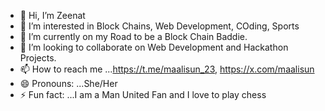 - 👋 Hi, I’m Zeenat
- 👀 I’m interested in Block Chains, Web Development, COding, Sports
- 🌱 I’m currently on my Road to be a Block Chain Baddie.
- 💞️ I’m looking to collaborate on Web Development and Hackathon Projects.
- 📫 How to reach me ...https://t.me/maalisun_23, https://x.com/maalisun
- 😄 Pronouns: ...She/Her
- ⚡ Fun fact: ...I am a Man United Fan and I love to play chess

<!---
zeenashub12/zeenashub12 is a ✨ special ✨ repository because its `README.md` (this file) appears on your GitHub profile.
You can click the Preview link to take a look at your changes.
--->
